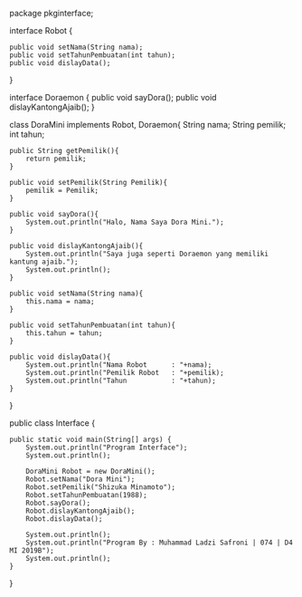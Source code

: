 package pkginterface;

interface Robot {
    
    public void setNama(String nama);
    public void setTahunPembuatan(int tahun);
    public void dislayData();  
}

interface Doraemon {
    public void sayDora();
    public void dislayKantongAjaib();
}

class DoraMini implements Robot, Doraemon{
    String nama;
    String pemilik;
    int tahun;
    
    public String getPemilik(){
        return pemilik;
    }
    
    public void setPemilik(String Pemilik){
        pemilik = Pemilik;
    }
       
    public void sayDora(){
        System.out.println("Halo, Nama Saya Dora Mini.");
    }
    
    public void dislayKantongAjaib(){
        System.out.println("Saya juga seperti Doraemon yang memiliki kantung ajaib.");
        System.out.println();
    }
    
    public void setNama(String nama){
        this.nama = nama;
    }
    
    public void setTahunPembuatan(int tahun){
        this.tahun = tahun;
    }
    
    public void dislayData(){
        System.out.println("Nama Robot      : "+nama);
        System.out.println("Pemilik Robot   : "+pemilik);
        System.out.println("Tahun           : "+tahun);
    }
}

public class Interface {

    public static void main(String[] args) {
        System.out.println("Program Interface");
        System.out.println();
        
        DoraMini Robot = new DoraMini();
        Robot.setNama("Dora Mini");
        Robot.setPemilik("Shizuka Minamoto");
        Robot.setTahunPembuatan(1988);
        Robot.sayDora();
        Robot.dislayKantongAjaib();
        Robot.dislayData();
        
        System.out.println();
        System.out.println("Program By : Muhammad Ladzi Safroni | 074 | D4 MI 2019B");
        System.out.println();   
    }
    
}

